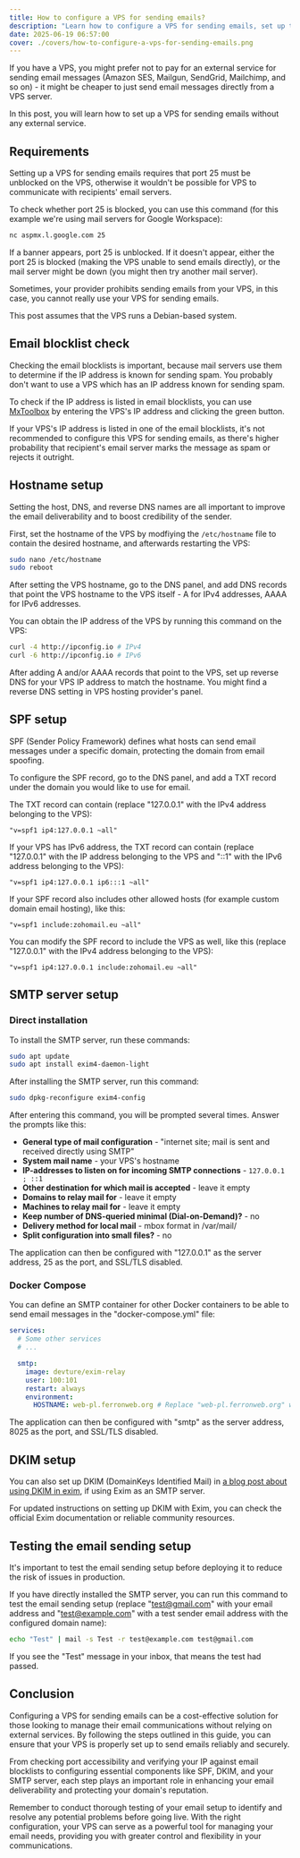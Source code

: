 ```yaml
---
title: How to configure a VPS for sending emails?
description: "Learn how to configure a VPS for sending emails, set up the hostname, the SPF record, and the SMTP server."
date: 2025-06-19 06:57:00
cover: ./covers/how-to-configure-a-vps-for-sending-emails.png
---
```


If you have a VPS, you might prefer not to pay for an external service for sending email messages (Amazon SES, Mailgun, SendGrid, Mailchimp, and so on) - it might be cheaper to just send email messages directly from a VPS server.

In this post, you will learn how to set up a VPS for sending emails without any external service.

## Requirements

Setting up a VPS for sending emails requires that port 25 must be unblocked on the VPS, otherwise it wouldn't be possible for VPS to communicate with recipients' email servers.

To check whether port 25 is blocked, you can use this command (for this example we're using mail servers for Google Workspace):

```bash
nc aspmx.l.google.com 25
```

If a banner appears, port 25 is unblocked. If it doesn't appear, either the port 25 is blocked (making the VPS unable to send emails directly), or the mail server might be down (you might then try another mail server).

Sometimes, your provider prohibits sending emails from your VPS, in this case, you cannot really use your VPS for sending emails.

This post assumes that the VPS runs a Debian-based system.

## Email blocklist check

Checking the email blocklists is important, because mail servers use them to determine if the IP address is known for sending spam. You probably don't want to use a VPS which has an IP address known for sending spam.

To check if the IP address is listed in email blocklists, you can use [MxToolbox](https://mxtoolbox.com/blacklists.aspx) by entering the VPS's IP address and clicking the green button.

If your VPS's IP address is listed in one of the email blocklists, it's not recommended to configure this VPS for sending emails, as there's higher probability that recipient's email server marks the message as spam or rejects it outright.

## Hostname setup

Setting the host, DNS, and reverse DNS names are all important to improve the email deliverability and to boost credibility of the sender.

First, set the hostname of the VPS by modfiying the `/etc/hostname` file to contain the desired hostname, and afterwards restarting the VPS:

```bash
sudo nano /etc/hostname
sudo reboot
```

After setting the VPS hostname, go to the DNS panel, and add DNS records that point the VPS hostname to the VPS itself - A for IPv4 addresses, AAAA for IPv6 addresses.

You can obtain the IP address of the VPS by running this command on the VPS:

```bash
curl -4 http://ipconfig.io # IPv4
curl -6 http://ipconfig.io # IPv6
```

After adding A and/or AAAA records that point to the VPS, set up reverse DNS for your VPS IP address to match the hostname. You might find a reverse DNS setting in VPS hosting provider's panel.

## SPF setup

SPF (Sender Policy Framework) defines what hosts can send email messages under a specific domain, protecting the domain from email spoofing.

To configure the SPF record, go to the DNS panel, and add a TXT record under the domain you would like to use for email.

The TXT record can contain (replace "127.0.0.1" with the IPv4 address belonging to the VPS):

```
"v=spf1 ip4:127.0.0.1 ~all"
```

If your VPS has IPv6 address, the TXT record can contain (replace "127.0.0.1" with the IP address belonging to the VPS and "::1" with the IPv6 address belonging to the VPS):

```
"v=spf1 ip4:127.0.0.1 ip6:::1 ~all"
```

If your SPF record also includes other allowed hosts (for example custom domain email hosting), like this:

```
"v=spf1 include:zohomail.eu ~all"
```

You can modify the SPF record to include the VPS as well, like this (replace "127.0.0.1" with the IPv4 address belonging to the VPS):

```
"v=spf1 ip4:127.0.0.1 include:zohomail.eu ~all"
```

## SMTP server setup

### Direct installation

To install the SMTP server, run these commands:

```bash
sudo apt update
sudo apt install exim4-daemon-light
```

After installing the SMTP server, run this command:

```bash
sudo dpkg-reconfigure exim4-config
```

After entering this command, you will be prompted several times. Answer the prompts like this:

- **General type of mail configuration** - "internet site; mail is sent and received directly using SMTP"
- **System mail name** - your VPS's hostname
- **IP-addresses to listen on for incoming SMTP connections** - `127.0.0.1 ; ::1`
- **Other destination for which mail is accepted** - leave it empty
- **Domains to relay mail for** - leave it empty
- **Machines to relay mail for** - leave it empty
- **Keep number of DNS-queried minimal (Dial-on-Demand)?** - no
- **Delivery method for local mail** - mbox format in /var/mail/
- **Split configuration into small files?** - no

The application can then be configured with "127.0.0.1" as the server address, 25 as the port, and SSL/TLS disabled.

### Docker Compose

You can define an SMTP container for other Docker containers to be able to send email messages in the "docker-compose.yml" file:

```yaml
services:
  # Some other services
  # ...

  smtp:
    image: devture/exim-relay
    user: 100:101
    restart: always
    environment:
      HOSTNAME: web-pl.ferronweb.org # Replace "web-pl.ferronweb.org" with your VPS's hostname
```

The application can then be configured with "smtp" as the server address, 8025 as the port, and SSL/TLS disabled.

## DKIM setup

You can also set up DKIM (DomainKeys Identified Mail) in [a blog post about using DKIM in exim](https://mikepultz.com/2010/02/using-dkim-in-exim/), if using Exim as an SMTP server.

For updated instructions on setting up DKIM with Exim, you can check the official Exim documentation or reliable community resources.

## Testing the email sending setup

It's important to test the email sending setup before deploying it to reduce the risk of issues in production.

If you have directly installed the SMTP server, you can run this command to test the email sending setup (replace "test@gmail.com" with your email address and "test@example.com" with a test sender email address with the configured domain name):

```bash
echo "Test" | mail -s Test -r test@example.com test@gmail.com
```

If you see the "Test" message in your inbox, that means the test had passed.

## Conclusion

Configuring a VPS for sending emails can be a cost-effective solution for those looking to manage their email communications without relying on external services. By following the steps outlined in this guide, you can ensure that your VPS is properly set up to send emails reliably and securely.

From checking port accessibility and verifying your IP against email blocklists to configuring essential components like SPF, DKIM, and your SMTP server, each step plays an important role in enhancing your email deliverability and protecting your domain's reputation.

Remember to conduct thorough testing of your email setup to identify and resolve any potential problems before going live. With the right configuration, your VPS can serve as a powerful tool for managing your email needs, providing you with greater control and flexibility in your communications.
